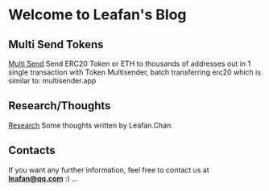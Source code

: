 # Welcome to Leafan's Blog

## Multi Send Tokens 
[Multi Send](https://msend.leafan.cc)
Send ERC20 Token or ETH to thousands of addresses out in 1 single transaction with Token Multisender, batch transferring erc20 which is similar to: multisender.app

## Research/Thoughts
[Research](https://research.leafan.cc)
Some thoughts written by Leafan.Chan.

## Contacts
If you want any further information, feel free to contact us at **leafan@qq.com** :) ...

